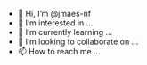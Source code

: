 - 👋 Hi, I’m @jmaes-nf
- 👀 I’m interested in ...
- 🌱 I’m currently learning ...
- 💞️ I’m looking to collaborate on ...
- 📫 How to reach me ...

<!---
jmaes-nf/jmaes-nf is a ✨ special ✨ repository because its `README.md` (this file) appears on your GitHub profile.
You can click the Preview link to take a look at your changes.
--->
